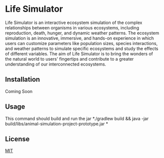# Life Simulator

Life Simulator is an interactive ecosystem simulation of the complex relationships between organisms in various ecosystems, including reproduction, death, hunger, and dynamic weather patterns. The ecosystem simulation is an innovative, immersive, and hands-on experience in which users can customize parameters like population sizes, species interactions, and weather patterns to simulate specific ecosystems and study the effects of different variables. The aim of Life Simulator is to bring the wonders of the natural world to users' fingertips and contribute to a greater understanding of our interconnected ecosystems.

## Installation

Coming Soon

## Usage


This command should build and run the jar
*./gradlew build && java -jar build/libs/animal-simulation-project-prototype.jar *

## License

[MIT](https://choosealicense.com/licenses/mit/)
